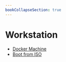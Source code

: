 ```yaml
---
bookCollapseSection: true
---
```


# Workstation

- [Docker Machine](/docs/installation/workstation/docker-machine)
- [Boot from ISO](/docs/installation/workstation/boot-from-iso)